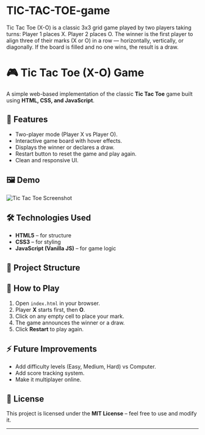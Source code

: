 # TIC-TAC-TOE-game
Tic Tac Toe (X-O) is a classic 3x3 grid game played by two players taking turns:  Player 1 places X.  Player 2 places O.  The winner is the first player to align three of their marks (X or O) in a row — horizontally, vertically, or diagonally. If the board is filled and no one wins, the result is a draw.
# 🎮 Tic Tac Toe (X-O) Game

A simple web-based implementation of the classic **Tic Tac Toe** game built using **HTML, CSS, and JavaScript**.  

## 🚀 Features
- Two-player mode (Player X vs Player O).
- Interactive game board with hover effects.
- Displays the winner or declares a draw.
- Restart button to reset the game and play again.
- Clean and responsive UI.

## 🖼️ Demo
![Tic Tac Toe Screenshot](https://upload.wikimedia.org/wikipedia/commons/3/32/Tic_tac_toe.svg)

## 🛠️ Technologies Used
- **HTML5** – for structure  
- **CSS3** – for styling  
- **JavaScript (Vanilla JS)** – for game logic  

## 📂 Project Structure

## 🎯 How to Play
1. Open `index.html` in your browser.  
2. Player **X** starts first, then **O**.  
3. Click on any empty cell to place your mark.  
4. The game announces the winner or a draw.  
5. Click **Restart** to play again.  

## ⚡ Future Improvements
- Add difficulty levels (Easy, Medium, Hard) vs Computer.  
- Add score tracking system.  
- Make it multiplayer online.  

## 📜 License
This project is licensed under the **MIT License** – feel free to use and modify it.  

---
